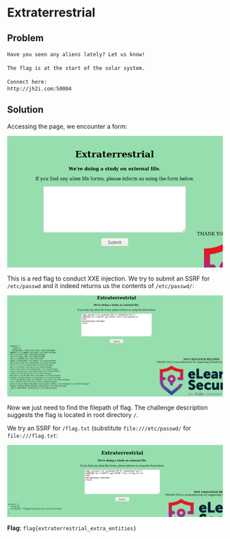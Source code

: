 # Extraterrestrial

## Problem

```
Have you seen any aliens lately? Let us know!

The flag is at the start of the solar system.

Connect here:
http://jh2i.com:50004
```

## Solution

Accessing the page, we encounter a form:

![](images/extraterrestrial1.PNG)

This is a red flag to conduct XXE injection. We try to submit an SSRF for `/etc/passwd` and it indeed returns us the 
contents of `/etc/passwd/`:

![](images/extraterrestrial2a.PNG)

Now we just need to find the filepath of flag. The challenge description suggests the flag is located in root directory 
`/`.

We try an SSRF for `/flag.txt` (substitute `file:///etc/passwd/` for `file:///flag.txt`:

![](images/extraterrestrial_flag.PNG)

**Flag**: `flag{extraterrestrial_extra_entities}`